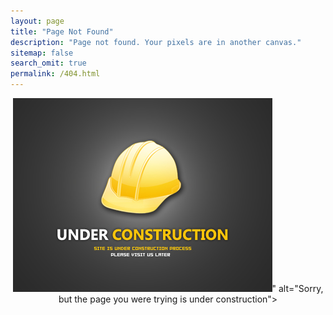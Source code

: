 ```yaml
---
layout: page
title: "Page Not Found"
description: "Page not found. Your pixels are in another canvas."
sitemap: false
search_omit: true
permalink: /404.html
---  
```


<p align="center"> <img src="/images/underconst.png" alt="The official HTML5 Icon">" alt="Sorry, but the page you were trying is under construction"> 
